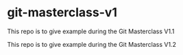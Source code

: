 # git-masterclass-v1

This repo is to give example during the Git Masterclass V1.1

This repo is to give example during the Git Masterclass V1.2
